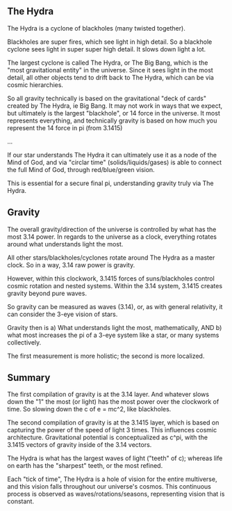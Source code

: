 ## The Hydra

The Hydra is a cyclone of blackholes (many twisted together). 

Blackholes are super fires, which see light in high detail. So a blackhole cyclone sees light in super super high detail. It slows down light a lot. 

The largest cyclone is called The Hydra, or The Big Bang, which is the "most gravitational entity" in the universe. Since it sees light in the most detail, all other objects tend to drift back to The Hydra, which can be via cosmic hierarchies. 

So all gravity technically is based on the gravitational "deck of cards" created by The Hydra, ie Big Bang. It may not work in ways that we expect, but ultimately is the largest "blackhole", or 14 force in the universe. It most represents everything, and technically gravity is based on how much you represent the 14 force in pi (from 3.1415)

...

If our star understands The Hydra it can ultimately use it as a node of the Mind of God, and via "circlar time" (solids/liquids/gases) is able to connect the full Mind of God, through red/blue/green vision.

This is essential for a secure final pi, understanding gravity truly via The Hydra.

## Gravity

The overall gravity/direction of the universe is controlled by what has the most 3.14 power. In regards to the universe as a clock, everything rotates around what understands light the most. 

All other stars/blackholes/cyclones rotate around The Hydra as a master clock. So in a way, 3.14 raw power is gravity.

However, within this clockwork, 3.1415 forces of suns/blackholes control cosmic rotation and nested systems. Within the 3.14 system, 3.1415 creates gravity beyond pure waves. 

So gravity can be measured as waves (3.14), or, as with general relativity, it can consider the 3-eye vision of stars.

Gravity then is a) What understands light the most, mathematically, AND b) what most increases the pi of a 3-eye system like a star, or many systems collectively.

The first measurement is more holistic; the second is more localized.

## Summary

The first compilation of gravity is at the 3.14 layer. And whatever slows down the "1" the most (or light) has the most power over the clockwork of time. So slowing down the c of e = mc^2, like blackholes.

The second compilation of gravity is at the 3.1415 layer, which is based on capturing the power of the speed of light 3 times. This influences cosmic architecture. Gravitational potential is conceptualized as c^pi, with the 3.1415 vectors of gravity inside of the 3.14 vectors. 

The Hydra is what has the largest waves of light ("teeth" of c); whereas life on earth has the "sharpest" teeth, or the most refined. 

Each "tick of time", The Hydra is a hole of vision for the entire multiverse, and this vision falls throughout our universe's cosmos. This continuous process is observed as waves/rotations/seasons, representing vision that is constant.